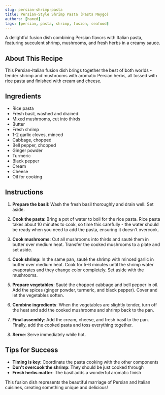```yaml
---
slug: persian-shrimp-pasta
title: Persian-Style Shrimp Pasta (Pasta Meygo)
authors: [hamed]
tags: [persian, pasta, shrimp, fusion, seafood]
---
```


A delightful fusion dish combining Persian flavors with Italian pasta, featuring succulent shrimp, mushrooms, and fresh herbs in a creamy sauce.

<!--truncate-->

## About This Recipe

This Persian-Italian fusion dish brings together the best of both worlds - tender shrimp and mushrooms with aromatic Persian herbs, all tossed with rice pasta and finished with cream and cheese.

## Ingredients

- Rice pasta
- Fresh basil, washed and drained
- Mixed mushrooms, cut into thirds
- Butter
- Fresh shrimp
- 1-2 garlic cloves, minced
- Cabbage, chopped
- Bell pepper, chopped
- Ginger powder
- Turmeric
- Black pepper
- Cream
- Cheese
- Oil for cooking

## Instructions

1. **Prepare the basil**: Wash the fresh basil thoroughly and drain well. Set aside.

2. **Cook the pasta**: Bring a pot of water to boil for the rice pasta. Rice pasta takes about 10 minutes to cook, so time this carefully - the water should be ready when you need to add the pasta, ensuring it doesn't overcook.

3. **Cook mushrooms**: Cut all mushrooms into thirds and sauté them in butter over medium heat. Transfer the cooked mushrooms to a plate and set aside.

4. **Cook shrimp**: In the same pan, sauté the shrimp with minced garlic in butter over medium heat. Cook for 5-6 minutes until the shrimp water evaporates and they change color completely. Set aside with the mushrooms.

5. **Prepare vegetables**: Sauté the chopped cabbage and bell pepper in oil. Add the spices (ginger powder, turmeric, and black pepper). Cover and let the vegetables soften.

6. **Combine ingredients**: When the vegetables are slightly tender, turn off the heat and add the cooked mushrooms and shrimp back to the pan.

7. **Final assembly**: Add the cream, cheese, and fresh basil to the pan. Finally, add the cooked pasta and toss everything together.

8. **Serve**: Serve immediately while hot.

## Tips for Success

- **Timing is key**: Coordinate the pasta cooking with the other components
- **Don't overcook the shrimp**: They should be just cooked through
- **Fresh herbs matter**: The basil adds a wonderful aromatic finish

This fusion dish represents the beautiful marriage of Persian and Italian cuisines, creating something unique and delicious! 